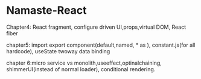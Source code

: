 # Namaste-React


Chapter4: React fragment, configure driven UI,props,virtual DOM, React fiber

chapter5: import export component(default,named, * as ), constant.js(for all hardcode), useState twoway data binding

chapter 6:micro service vs monolith,useeffect,optinalchaining, shimmerUI(instead of normal loader), conditional rendering.